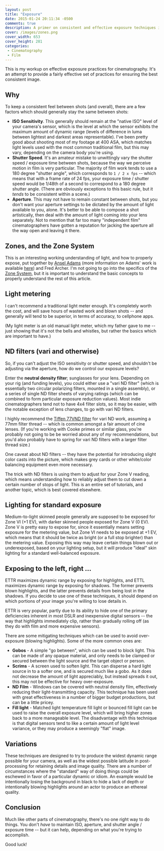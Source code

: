 ```yaml
---
layout: post
title: "Exposure"
date: 2015-01-24 20:11:34 -0500
comments: true
description: A primer on consistent and effective exposure techniques in cinematography
cover: /images/zones.png
cover_width: 653
cover_height: 281
categories:
 - Cinematography
 - Film
---
```


This is my workup on effective exposure practices for cinematography. It's an attempt to provide a fairly effective set of practices for ensuring the best consistent image.

<!-- more -->

## Why

To keep a consistent feel between shots (and overall), there are a few factors which should generally stay the same between shots:

 * **ISO Sensitivity**. This generally should remain at the "native ISO" level of your camera's sensor, which is the level at which the sensor exhibits the maximum amount of dynamic range (levels of difference in luma between lightest and darkest areas representable). I've been pretty good about shooting most of my footage at 400 ASA, which matches light levels used with the most common traditional film, but this may vary, depending on the camera body you're using.
 * **Shutter Speed**. It's an amateur mistake to unwittingly vary the shutter speed / exposure time between shots, because the way we perceive motion in film is very particular. The majority of film work tends to use a 180 degree "shutter angle", which corresponds to ``1 / 2 x fps`` -- which means that with a frame rate of 24 fps, your exposure time / shutter speed would be 1/48th of a second to correspond to a 180 degree shutter angle. (There are obviously exceptions to this basic rule, but it *tends* to be consistent within a scene.)
 * **Aperture**. This may not have to remain constant between shots, but you don't want your aperture settings to be dictated by the amount of light available to you, alone. It's better to be able to compose a shot artistically, then deal with the amount of light coming into your lens separately. Not to mention that far too many "independent film" cinematographers have gotten a reputation for jacking the aperture all the way open and leaving it there.

## Zones, and the Zone System

This is an interesting working understanding of light, and how to properly expose, put together by [Ansel Adams](http://www.anseladams.com/ansel-adams-information/) (more information on Adams' work is available [here](https://www.artsy.net/artist/ansel-adams)) and Fred Archer. I'm not going to go into the specifics of the [Zone System](http://en.wikipedia.org/wiki/Zone_System), but it is important to understand the basic concepts to properly understand the rest of this article.

## Light metering

I can't recommend a traditional light meter enough. It's completely worth the cost, and will save hours of wasted work and blown shots -- and generally will tend to be superior, in terms of accuracy, to cellphone apps.

(My light meter is an old manual light meter, which my father gave to me -- just showing that it's not the bells and whistles, but rather the basics which are important to have.)

## ND filters (vari and otherwise)

So, if you can't adjust the ISO sensitivity or shutter speed, and shouldn't be adjusting via the aperture, how do we control our exposure levels?

Enter the **neutral density filter**; sunglasses for your lens. Depending on your rig (and funding levels), you could either use a "vari ND filter" (which is essentially two circular polarizing filters, mounted in a single assembly), or a series of single ND filter sheets of varying ratings (which can be combined to form particular exposure reduction values). Most indie cinematographers tend not to have 4x4 filter slots, so it may be easier, with the notable exception of lens changes, to go with vari ND filters.

I highly recommend the [Tiffen 77VND filter](http://amzn.to/1B6v40h) for vari ND work, assuming a 77mm filter thread -- which is common amongst a fair amount of cine lenses. (If you're working with Cooke primes or similar glass, you're probably not going to be be worried about any of *my* recommendations, but you'd also probably have to spring for vari ND filters with a larger filter thread size.)

One caveat about ND filters -- they have the potential for introducing slight color casts into the picture, which makes grey cards or other white/color balancing equipment even more necessary.

The trick with ND filters is using them to adjust for your Zone V reading, which means understanding how to reliably adjust them to cut down a certain number of stops of light. This is an entire set of tutorials, and another topic, which is best covered elsewhere.

## Lighting for standard exposure

Medium-to-light skinned people generally are supposed to be exposed for Zone VI (+1 EV), with darker skinned people exposed for Zone V (0 EV). Zone V is pretty easy to expose for, since it essentially means setting exposure for the metering value, but Zone VI needs to be exposed at +1 EV, which means that it should be twice as bright (or a full stop brighter) than the metering value. Exposing this way may leave certain things blown out or underexposed, based on your lighting setup, but it will produce "ideal" skin lighting for a standard well-balanced exposure.

## Exposing to the left, right ...

ETTR maximizes dynamic range by exposing for highlights, and ETTL maximizes dynamic range by exposing for shadows. The former prevents blown highlights, and the latter prevents details from being lost in the shadows. If you decide to use one of these techniques, it should depend on which portions of your image you're willing to lose details in.

ETTR is very popular, partly due to its ability to hide one of the primary deficiencies inherent in most DSLR and inexpensive digital sensors -- the way that highlights immediately clip, rather than gradually rolling off (as they do with film and more expensive sensors).

There are some mitigating techniques which can be used to avoid over-exposure (blowing highlights). Some of the more common ones are:

 * **Gobos** - A simple "go between", which can be used to block light. This can be made of any opaque material, and only needs to be clamped or secured between the light source and the target object or person.
 * **Scrims** - A screen used to soften light. This can disperse a hard light source in to a softer one, and is secured much like a gobo. As it does not decrease the amount of light appreciably, but instead spreads it out, this may not be effective for heavy over-exposure.
 * **ND Film** - Windows can be covered with neutral density film, effectively reducing their light-transmitting capacity. This technique has been used with great effectiveness in a number of bigger budget productions, but can be a little pricey.
 * **Fill light** - Matched light temperature fill light or bounced fill light can be used to raise the overall exposure level, which will bring higher zones back to a more manageable level. The disadvantage with this technique is that digital sensors tend to like a certain amount of light level variance, or they may produce a seemingly "flat" image.

## Variations

These techniques are designed to try to produce the widest dynamic range possible for your camera, as well as the widest possible latitude in post-processing for retaining details and image quality. There are a number of circumstances where the "standard" way of doing things could be eschewed in favor of a particular dynamic or idiom. An example would be intentionally losing the background in black to hide a lack of depth or intentionally blowing highlights around an actor to produce an ethereal quality.

## Conclusion

Much like other parts of cinematography, there's no one right way to do things. You don't *have* to maintain ISO, aperture, and shutter angle / exposure time -- but it can help, depending on what you're trying to accomplish.

Good luck!
